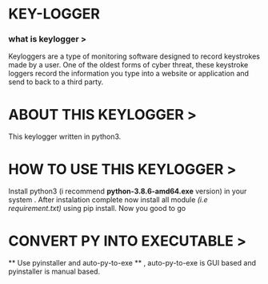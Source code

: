 # KEY-LOGGER

### what is keylogger >
Keyloggers are a type of monitoring software designed to record keystrokes made by a user. One of the oldest forms of cyber threat, these keystroke loggers record the information you type into a website or application and send to back to a third party.
# ABOUT THIS KEYLOGGER >
This keylogger written in python3. 
# HOW TO USE THIS KEYLOGGER >
Install python3 (i recommend **python-3.8.6-amd64.exe** version) in your system . After instalation complete now install all module *(i.e requirement.txt)* using pip install.
Now you good to go
# CONVERT PY INTO EXECUTABLE >
** Use pyinstaller and auto-py-to-exe ** , auto-py-to-exe is  GUI based and pyinstaller is manual based.
